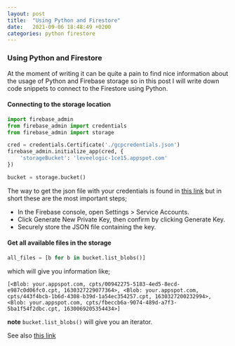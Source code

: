 ```yaml
---
layout: post
title:  "Using Python and Firestore"
date:   2021-09-06 18:48:49 +0200
categories: python firestore
---
```


### Using Python and Firestore

At the moment of writing it can be quite a pain to find nice information about the usage of Python and Firebase storage so in this post I will write down code snippets to connect to the Firestore using Python.

#### Connecting to the storage location

```python
import firebase_admin
from firebase_admin import credentials
from firebase_admin import storage

cred = credentials.Certificate('./gcpcredentials.json')
firebase_admin.initialize_app(cred, {
    'storageBucket': 'leveelogic-1ce15.appspot.com'
})

bucket = storage.bucket()
```

The way to get the json file with your credentials is found in [this link](https://firebase.google.com/docs/admin/setup/) but in short these are the most important steps;

* In the Firebase console, open Settings > Service Accounts.
* Click Generate New Private Key, then confirm by clicking Generate Key.
* Securely store the JSON file containing the key.

#### Get all available files in the storage

```python
all_files = [b for b in bucket.list_blobs()]
```

which will give you information like;

```
[<Blob: your.appspot.com, cpts/00942275-5183-4ed5-8ecd-e987c0d06fc0.cpt, 1630327229077364>, <Blob: your.appspot.com, cpts/443f4bcb-1b6d-4308-b39d-1a54ec354257.cpt, 1630327200232994>, <Blob: your.appspot.com, cpts/fbeccb6a-9074-489d-a7f3-5ba1f54f2dbc.cpt, 1630069205354434>]
```

**note** ```bucket.list_blobs()``` will give you an iterator.

See also [this link](https://googleapis.dev/python/storage/latest/buckets.html#list_blobs)

